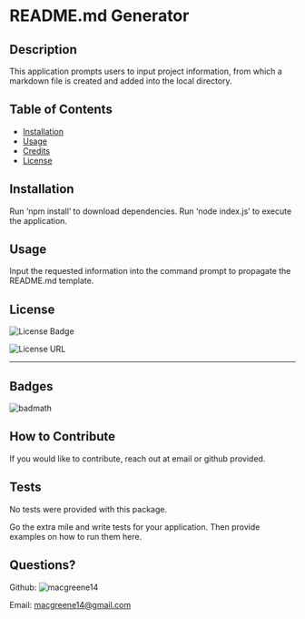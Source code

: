 # README.md Generator
  
  ## Description 
  
  This application prompts users to input project information, from which a markdown file is created and added into the local directory.
  
  
  ## Table of Contents
  
  - [Installation](#installation)
  - [Usage](#usage)
  - [Credits](#credits)
  - [License](#license)
  
  ## Installation
  
  Run ‘npm install’ to download dependencies. Run ‘node index.js’ to execute the application.
    
  ## Usage
  
  Input the requested information into the command prompt to propagate the README.md template.
  
  ## License
  
  ![License Badge](https://img.shields.io/badge/License-mit-green)
  
  ![License URL](https://choosealicense.com/licenses/mit/)
    
  ---

  ## Badges
  
  ![badmath](https://img.shields.io/github/languages/top/lernantino/badmath)

  
  ## How to Contribute
  
  If you would like to contribute, reach out at email or github provided.
    
  ## Tests
  
  No tests were provided with this package.
  
  Go the extra mile and write tests for your application. Then provide examples on how to run them here.
  
  ## Questions?

  Github: ![macgreene14](https://github.com/macgreene14)

  Email: macgreene14@gmail.com

  